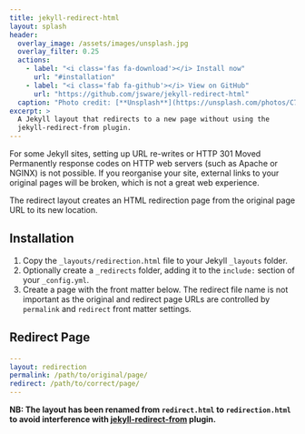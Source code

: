 ```yaml
---
title: jekyll-redirect-html
layout: splash
header:
  overlay_image: /assets/images/unsplash.jpg
  overlay_filter: 0.25
  actions:
    - label: "<i class='fas fa-download'></i> Install now"
      url: "#installation"
    - label: "<i class='fab fa-github'></i> View on GitHub"
      url: "https://github.com/jsware/jekyll-redirect-html"
  caption: "Photo credit: [**Unsplash**](https://unsplash.com/photos/C7B-ExXpOIE)"
excerpt: >
  A Jekyll layout that redirects to a new page without using the
  jekyll-redirect-from plugin.
---
```

For some Jekyll sites, setting up URL re-writes or HTTP 301 Moved Permanently response codes on HTTP web servers (such as Apache or NGINX) is not possible. If you reorganise your site, external links to your original pages will be broken, which is not a great web experience.

The redirect layout creates an HTML redirection page from the original page URL to its new location.

## Installation

1. Copy the `_layouts/redirection.html` file to your Jekyll `_layouts` folder.
1. Optionally create a `_redirects` folder, adding it to the `include:` section of your `_config.yml`.
1. Create a page with the front matter below. The redirect file name is not important as the original and redirect page URLs are controlled by `permalink` and `redirect` front matter settings.

## Redirect Page
```yaml
---
layout: redirection
permalink: /path/to/original/page/
redirect: /path/to/correct/page/
---
```

**NB: The layout has been renamed from `redirect.html` to `redirection.html` to avoid interference with [jekyll-redirect-from](https://github.com/jekyll/jekyll-redirect-from) plugin.**